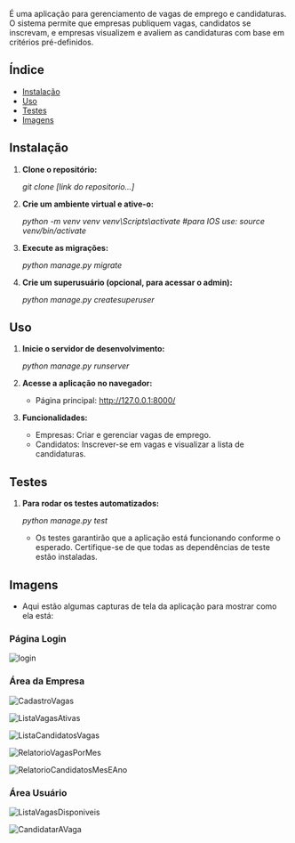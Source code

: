 É uma aplicação para gerenciamento de vagas de emprego e candidaturas. O sistema permite que empresas publiquem vagas, candidatos se inscrevam, e empresas visualizem e avaliem as candidaturas com base em critérios pré-definidos.

## Índice

- [Instalação](#instalação)
- [Uso](#uso)
- [Testes](#testes)
- [Imagens](#Imagens)


## Instalação

1. **Clone o repositório:**

   *git clone [link do repositorio...]*

2. **Crie um ambiente virtual e ative-o:**

   *python -m venv venv*
   *venv\Scripts\activate  #para IOS use: source venv/bin/activate*

3. **Execute as migrações:**
   
   *python manage.py migrate*

4. **Crie um superusuário (opcional, para acessar o admin):**

   *python manage.py createsuperuser*

## Uso

1. **Inicie o servidor de desenvolvimento:**

   *python manage.py runserver*

2. **Acesse a aplicação no navegador:**

   * Página principal: http://127.0.0.1:8000/

3. **Funcionalidades:**

   * Empresas: Criar e gerenciar vagas de emprego.
   * Candidatos: Inscrever-se em vagas e visualizar a lista de candidaturas.

## Testes

1. **Para rodar os testes automatizados:**

   *python manage.py test*

   * Os testes garantirão que a aplicação está funcionando conforme o esperado. Certifique-se de que todas as dependências de teste estão instaladas.



## Imagens

   * Aqui estão algumas capturas de tela da aplicação para mostrar como ela está:

### Página Login 

![login](https://github.com/user-attachments/assets/59ae4d87-f1a2-44f2-b358-1f866a38bee8)

### Área da Empresa

![CadastroVagas](https://github.com/user-attachments/assets/e3862699-2020-4997-a7b1-16d07eee9af4)

![ListaVagasAtivas](https://github.com/user-attachments/assets/ff158090-dbe5-4236-882c-5e8294470316)

![ListaCandidatosVagas](https://github.com/user-attachments/assets/5ac34fcb-7349-4d65-bf64-f378f72ce4cb)

![RelatorioVagasPorMes](https://github.com/user-attachments/assets/f9c84952-6d89-4945-85a6-56c0f08f5251)

![RelatorioCandidatosMesEAno](https://github.com/user-attachments/assets/57c9edbe-87c2-4061-bc46-8d9ac5ca3d66)

### Área Usuário

![ListaVagasDisponiveis](https://github.com/user-attachments/assets/20015243-5105-49b2-96df-32eb6f143951)

![CandidatarAVaga](https://github.com/user-attachments/assets/c873dd43-1954-4909-9f00-39fd2e1658ac)

